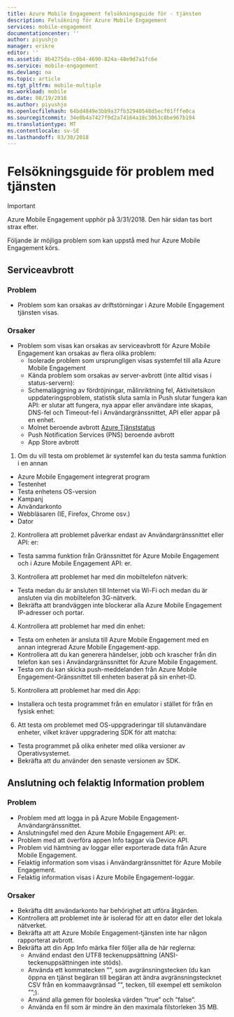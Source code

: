 ```yaml
---
title: Azure Mobile Engagement felsökningsguide för - tjänsten
description: Felsökning för Azure Mobile Engagement
services: mobile-engagement
documentationcenter: ''
author: piyushjo
manager: erikre
editor: ''
ms.assetid: 8b4275da-c0b4-4690-824a-48e9d7a1fc6e
ms.service: mobile-engagement
ms.devlang: na
ms.topic: article
ms.tgt_pltfrm: mobile-multiple
ms.workload: mobile
ms.date: 08/19/2016
ms.author: piyushjo
ms.openlocfilehash: 64bd4849e3bb9a37fb32940548d5ecf01fffe0ca
ms.sourcegitcommit: 34e0b4a7427f9d2a74164a18c3063c8be967b194
ms.translationtype: MT
ms.contentlocale: sv-SE
ms.lasthandoff: 03/30/2018
---
```

# <a name="troubleshooting-guide-for-service-issues"></a>Felsökningsguide för problem med tjänsten
> [!IMPORTANT]
> Azure Mobile Engagement upphör på 3/31/2018. Den här sidan tas bort strax efter.
> 

Följande är möjliga problem som kan uppstå med hur Azure Mobile Engagement körs.

## <a name="service-outages"></a>Serviceavbrott
### <a name="issue"></a>Problem
* Problem som kan orsakas av driftstörningar i Azure Mobile Engagement tjänsten visas.

### <a name="causes"></a>Orsaker
* Problem som visas kan orsakas av serviceavbrott för Azure Mobile Engagement kan orsakas av flera olika problem:
  * Isolerade problem som ursprungligen visas systemfel till alla Azure Mobile Engagement
  * Kända problem som orsakas av server-avbrott (inte alltid visas i status-servern):
  * Schemaläggning av fördröjningar, målinriktning fel, Aktivitetsikon uppdateringsproblem, statistik sluta samla in Push slutar fungera kan API: er slutar att fungera, nya appar eller användare inte skapas, DNS-fel och Timeout-fel i Användargränssnittet, API eller appar på en enhet.
  * Molnet beroende avbrott [Azure Tjänststatus](http://status.azure.com/)
  * Push Notification Services (PNS) beroende avbrott
  * App Store avbrott

1) Om du vill testa om problemet är systemfel kan du testa samma funktion i en annan

* Azure Mobile Engagement integrerat program
* Testenhet
* Testa enhetens OS-version
* Kampanj
* Användarkonto
* Webbläsaren (IE, Firefox, Chrome osv.)
* Dator

2) Kontrollera att problemet påverkar endast av Användargränssnittet eller API: er:

* Testa samma funktion från Gränssnittet för Azure Mobile Engagement och i Azure Mobile Engagement API: er.

3) Kontrollera att problemet har med din mobiltelefon nätverk:

* Testa medan du är ansluten till Internet via Wi-Fi och medan du är ansluten via din mobiltelefon 3G-nätverk.
* Bekräfta att brandväggen inte blockerar alla Azure Mobile Engagement IP-adresser och portar.

4) Kontrollera att problemet har med din enhet:

* Testa om enheten är ansluta till Azure Mobile Engagement med en annan integrerad Azure Mobile Engagement-app.
* Kontrollera att du kan generera händelser, jobb och krascher från din telefon kan ses i Användargränssnittet för Azure Mobile Engagement. 
* Testa om du kan skicka push-meddelanden från Azure Mobile Engagement-Gränssnittet till enheten baserat på sin enhet-ID. 

5) Kontrollera att problemet har med din App:

* Installera och testa programmet från en emulator i stället för från en fysisk enhet:

6) Att testa om problemet med OS-uppgraderingar till slutanvändare enheter, vilket kräver uppgradering SDK för att matcha:

* Testa programmet på olika enheter med olika versioner av Operativsystemet.
* Bekräfta att du använder den senaste versionen av SDK.

## <a name="connectivity-and-incorrect-information-issues"></a>Anslutning och felaktig Information problem
### <a name="issue"></a>Problem
* Problem med att logga in på Azure Mobile Engagement-Användargränssnittet.
* Anslutningsfel med den Azure Mobile Engagement API: er.
* Problem med att överföra appen Info taggar via Device API.
* Problem vid hämtning av loggar eller exporterade data från Azure Mobile Engagement.
* Felaktig information som visas i Användargränssnittet för Azure Mobile Engagement.
* Felaktig information visas i Azure Mobile Engagement-loggar.

### <a name="causes"></a>Orsaker
* Bekräfta ditt användarkonto har behörighet att utföra åtgärden.
* Kontrollera att problemet inte är isolerad för att en dator eller det lokala nätverket.
* Bekräfta att att Azure Mobile Engagement-tjänsten inte har någon rapporterat avbrott.
* Bekräfta att din App Info märka filer följer alla de här reglerna:
  * Använd endast den UTF8 teckenuppsättning (ANSI-teckenuppsättningen inte stöds).
  * Använda ett kommatecken ””, som avgränsningstecken (du kan öppna en tjänst begäran till begäran att ändra avgränsningstecknet CSV från en kommaavgränsad ””, tecken, till exempel ett semikolon ””;).
  * Använd alla gemen för booleska värden ”true” och ”false”.
  * Använda en fil som är mindre än den maximala filstorleken 35 MB.

